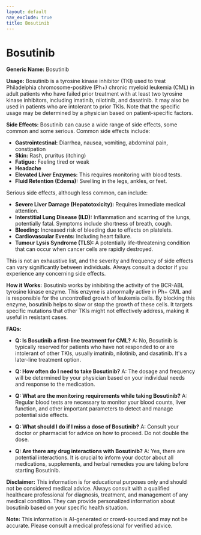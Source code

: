 ```yaml
---
layout: default
nav_exclude: true
title: Bosutinib
---
```


# Bosutinib

**Generic Name:** Bosutinib

**Usage:**  Bosutinib is a tyrosine kinase inhibitor (TKI) used to treat Philadelphia chromosome-positive (Ph+) chronic myeloid leukemia (CML) in adult patients who have failed prior treatment with at least two tyrosine kinase inhibitors, including imatinib, nilotinib, and dasatinib.  It may also be used in patients who are intolerant to prior TKIs.  Note that the specific usage may be determined by a physician based on patient-specific factors.

**Side Effects:**  Bosutinib can cause a wide range of side effects, some common and some serious.  Common side effects include:

* **Gastrointestinal:** Diarrhea, nausea, vomiting, abdominal pain, constipation
* **Skin:** Rash, pruritus (itching)
* **Fatigue:**  Feeling tired or weak
* **Headache**
* **Elevated Liver Enzymes:**  This requires monitoring with blood tests.
* **Fluid Retention (Edema):** Swelling in the legs, ankles, or feet.


Serious side effects, although less common, can include:

* **Severe Liver Damage (Hepatotoxicity):**  Requires immediate medical attention.
* **Interstitial Lung Disease (ILD):**  Inflammation and scarring of the lungs, potentially fatal.  Symptoms include shortness of breath, cough.
* **Bleeding:** Increased risk of bleeding due to effects on platelets.
* **Cardiovascular Events:** Including heart failure.
* **Tumour Lysis Syndrome (TLS):**  A potentially life-threatening condition that can occur when cancer cells are rapidly destroyed.


This is not an exhaustive list, and the severity and frequency of side effects can vary significantly between individuals.  Always consult a doctor if you experience any concerning side effects.

**How it Works:** Bosutinib works by inhibiting the activity of the BCR-ABL tyrosine kinase enzyme. This enzyme is abnormally active in Ph+ CML and is responsible for the uncontrolled growth of leukemia cells. By blocking this enzyme, bosutinib helps to slow or stop the growth of these cells.  It targets specific mutations that other TKIs might not effectively address, making it useful in resistant cases.

**FAQs:**

* **Q: Is Bosutinib a first-line treatment for CML?**  A: No, Bosutinib is typically reserved for patients who have not responded to or are intolerant of other TKIs, usually imatinib, nilotinib, and dasatinib.  It's a later-line treatment option.

* **Q: How often do I need to take Bosutinib?** A:  The dosage and frequency will be determined by your physician based on your individual needs and response to the medication.

* **Q: What are the monitoring requirements while taking Bosutinib?** A:  Regular blood tests are necessary to monitor your blood counts, liver function, and other important parameters to detect and manage potential side effects.

* **Q: What should I do if I miss a dose of Bosutinib?** A:  Consult your doctor or pharmacist for advice on how to proceed.  Do not double the dose.

* **Q: Are there any drug interactions with Bosutinib?** A: Yes, there are potential interactions.  It is crucial to inform your doctor about all medications, supplements, and herbal remedies you are taking before starting Bosutinib.

**Disclaimer:** This information is for educational purposes only and should not be considered medical advice.  Always consult with a qualified healthcare professional for diagnosis, treatment, and management of any medical condition.  They can provide personalized information about bosutinib based on your specific health situation.


**Note:** This information is AI-generated or crowd-sourced and may not be accurate. Please consult a medical professional for verified advice.